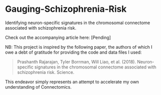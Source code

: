 # Gauging-Schizophrenia-Risk
Identifying neuron-specific signatures in the chromosomal connectome associated with schizophrenia risk.

Check out the accompanying article here: [Pending]

NB: This project is inspired by the following paper, the authors of which I owe a debt of gratitude for providing the code and data files I used:

> Prashanth Rajarajan, Tyler Borrman, Will Liao, et al. (2018). Neuron-specific signatures in the chromosomal connectome associated with schizophrenia risk. Science.

This endeavor simply represents an attempt to accelerate my own understanding of Connectomics. 
